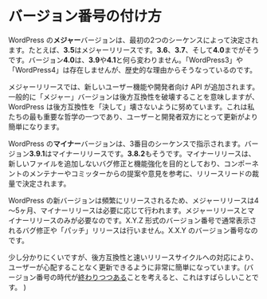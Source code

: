 <!--
# Version Numbering
-->

# バージョン番号の付け方

<!--
A **major** WordPress version is dictated by the first two sequences. For example, **3.5** is a major release. So is **3.6**, **3.7**, all the way up to **4.0**. Version **4.0** is no different than **3.9** and **4.1**. There isn’t a “WordPress 3” or “WordPress 4” – we’re weird like that for historical reasons.
-->

WordPress の**メジャー**バージョンは、最初の2つのシーケンスによって決定されます。たとえば、**3.5**はメジャーリリースです。**3.6**、**3.7**、そして**4.0**までがそうです。バージョン**4.0**は、**3.9**や**4.1**と何ら変わりません。「WordPress3」や「WordPress4」は存在しませんが、歴史的な理由からそうなっているのです。

<!--
Major releases add new user features and developer APIs. Though typically a “major” version means you can break backwards compatibility (and indeed, it normally means that you have), WordPress strives to *never* break backwards compatibility. It’s one of our most important philosophies, and makes updates much easier on users and developers alike.
-->

メジャーリリースでは、新しいユーザー機能や開発者向け API が追加されます。一般的に「メジャー」バージョンは後方互換性を破壊することを意味しますが、WordPress は後方互換性を「決して」壊さないように努めています。これは私たちの最も重要な哲学の一つであり、ユーザーと開発者双方にとって更新がより簡単になります。

<!--
A **minor** WordPress version is dictated by the third sequence. Version **3.9.1** is a minor release. So is **3.8.2**. A minor release is intended for bugfixes and enhancements that do not add new deployed files and are at the discretion of the release lead with suggestions/input from component maintainers and committers.
-->

WordPress の**マイナー**バージョンは、3番目のシーケンスで指示されます。バージョン**3.9.1**はマイナーリリースです。**3.8.2**もそうです。マイナーリリースは、新しいファイルを追加しないバグ修正と機能強化を目的としており、コンポーネントのメンテナーやコミッターからの提案や意見を参考に、リリースリードの裁量で決定されます。

<!-- Since new versions of WordPress are released so frequently – we aim for 4-5 months for a major release, and minor releases happen as needed – we only have a need for major and minor releases. We don’t have bug\-fix or “patch” releases you normally see with an X.Y.Z-style version number. Rather, we have an X.X.Y version number. -->

WordPress の新バージョンは頻繁にリリースされるため、メジャーリリースは4～5ヶ月、マイナーリリースは必要に応じて行われます。メジャーリリースとマイナーリリースのみが必要なのです。X.Y.Z 形式のバージョン番号で通常表示されるバグ修正や「パッチ」リリースは行いません。X.X.Y のバージョン番号なのです。

<!--
While it’s a bit confusing, our commitments to backwards compatibility and fast release cycles make it very easy for users to be able to update without worrying. (Which is great, considering the days of the version number [are numbered](http://www.codinghorror.com/blog/2011/05/the-infinite-version.html)…)
-->

少し分かりにくいですが、後方互換性と速いリリースサイクルへの対応により、ユーザーが心配することなく更新できるように非常に簡単になっています。(バージョン番号の時代が[終わりつつある]((http://www.codinghorror.com/blog/2011/05/the-infinite-version.html))ことを考えると、これはすばらしいことです。
)
